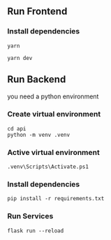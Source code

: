 ## Run Frontend

### Install dependencies

```
yarn
```

```
yarn dev
```

## Run Backend

you need a python environment

### Create virtual environment

```
cd api
python -m venv .venv
```

### Active virtual environment

```
.venv\Scripts\Activate.ps1
```

### Install dependencies

```
pip install -r requirements.txt
```

### Run Services

```
flask run --reload
```
